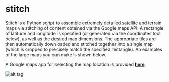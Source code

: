 # stitch

Stitch is a Python script to assemble extremely detailed satellite and terrain maps via stitching of content obtained via the Google maps API. A rectangle of latitude and longitude is specified (or generated via the coordinates tool below), as well as the desired map dimensions. The appropriate tiles are then automatically downloaded and stitched together into a single map (which is cropped
to precisely match the specified rectangle).  An examples of the large maps you can make is shown below.

A Google maps app for selecting the map location is provided [**here**](http://rawgit.com/portsmouth/stitch/master/stitch.html).

![alt tag](https://raw.githubusercontent.com/portsmouth/stitch/master/images/wellington.jpg)
